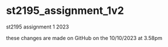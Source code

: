# st2195_assignment_1v2
st2195 assignment 1 2023

these changes are made on GitHub on the 10/10/2023 at 3.58pm
